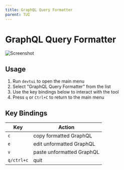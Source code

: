 ```yaml
---
title: GraphQL Query Formatter
parent: TUI
---
```


# GraphQL Query Formatter

![Screenshot](/assets/img/tui/graphql-query.png)

## Usage

1. Run `devtui` to open the main menu
2. Select "GraphQL Query Formatter" from the list
3. Use the key bindings below to interact with the tool
4. Press `q` or `Ctrl+C` to return to the main menu

## Key Bindings

| Key | Action |
|-----|--------|
| `c` | copy formatted GraphQL |
| `e` | edit unformatted GraphQL |
| `v` | paste unformatted GraphQL |
| `q/ctrl+c` | quit |



